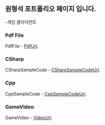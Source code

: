 ## 원형석 포트폴리오 페이지 입니다.
-게임 클라이언트

### Pdf File
PdfFile - [PdfUrl](https://github.com/WonHyeongSeok/PortfolioPdf/blob/master/%EC%9B%90%ED%98%95%EC%84%9D(Client)%20-%20%ED%8F%AC%ED%8A%B8%ED%8F%B4%EB%A6%AC%EC%98%A4.pdf).

### CSharp
CSharpSampleCode - [CSharpSampleCodeUrl](https://github.com/WonHyeongSeok/CSharp/tree/master/CShapSampleCode).

### Cpp
CppSampleCode - [CppSampleCodeUrl](https://github.com/WonHyeongSeok/Cpp).

### GameVideo
GameVideo - [VideoUrl](https://www.youtube.com/watch?v=l8vch2xXzP8).

